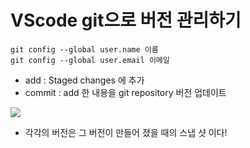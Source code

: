 
# VScode git으로 버전 관리하기


```git
git config --global user.name 이름
git config --global user.email 이메일
```

- add : Staged changes 에 추가
- commit : add 한 내용을 git repository 버전 업데이트 


![](https://i.imgur.com/i0dqRB2.png)

- 각각의 버전은 그 버전이 만들어 졌을 때의 스냅 샷 이다!
